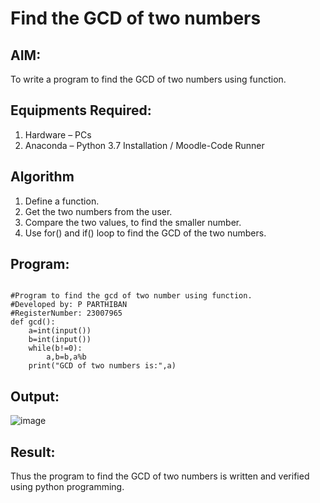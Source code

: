# Find the GCD of two numbers

## AIM:
To write a program to find the GCD of two numbers using function.

## Equipments Required:
1. Hardware – PCs
2. Anaconda – Python 3.7 Installation / Moodle-Code Runner

## Algorithm
1. Define a function.
2. Get the two numbers from the user.
3. Compare the two values, to find the smaller number.
4. Use for() and if() loop to find the GCD of the two numbers.

## Program:
```

#Program to find the gcd of two number using function.
#Developed by: P PARTHIBAN
#RegisterNumber: 23007965
def gcd():
    a=int(input())
    b=int(input())
    while(b!=0):
        a,b=b,a%b
    print("GCD of two numbers is:",a)

```

## Output:

![image](https://github.com/23007965/GCD-of-two-numbers/assets/138971238/9fff2e8c-9ec8-4234-9b98-3e96b29a44de)


## Result:
Thus the program to find the GCD of two numbers is written and verified using python programming.

